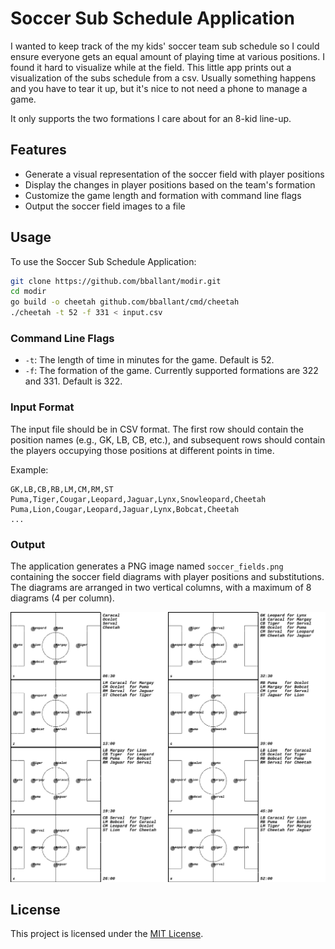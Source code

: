 # Soccer Sub Schedule Application

I wanted to keep track of the my kids' soccer team sub schedule so I could
ensure everyone gets an equal amount of playing time at various positions.
I found it hard to visualize while at the field. This little app prints out
a visualization of the subs schedule from a csv. Usually something happens and
you have to tear it up, but it's nice to not need a phone to manage a game.

It only supports the two formations I care about for an 8-kid line-up.

## Features

- Generate a visual representation of the soccer field with player positions
- Display the changes in player positions based on the team's formation
- Customize the game length and formation with command line flags
- Output the soccer field images to a file

## Usage

To use the Soccer Sub Schedule Application:

```bash
git clone https://github.com/bballant/modir.git
cd modir
go build -o cheetah github.com/bballant/cmd/cheetah
./cheetah -t 52 -f 331 < input.csv
```

### Command Line Flags

- `-t`: The length of time in minutes for the game. Default is 52.
- `-f`: The formation of the game. Currently supported formations are 322 and 331. Default is 322.

### Input Format

The input file should be in CSV format. The first row should contain the position names (e.g., GK, LB, CB, etc.), and subsequent rows should contain the players occupying those positions at different points in time.

Example:

```
GK,LB,CB,RB,LM,CM,RM,ST
Puma,Tiger,Cougar,Leopard,Jaguar,Lynx,Snowleopard,Cheetah
Puma,Lion,Cougar,Leopard,Jaguar,Lynx,Bobcat,Cheetah
...
```

### Output

The application generates a PNG image named `soccer_fields.png` containing the soccer field diagrams with player positions and substitutions. The diagrams are arranged in two vertical columns, with a maximum of 8 diagrams (4 per column).

![Soccer Fields Image Output](./soccer_fields_sample.png)

## License

This project is licensed under the [MIT License](LICENSE).
